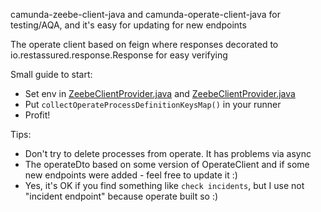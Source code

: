 camunda-zeebe-client-java and camunda-operate-client-java for testing/AQA, and it's easy for updating for new endpoints

The operate client based on feign where responses decorated to io.restassured.response.Response for easy verifying

Small guide to start:
- Set env in [ZeebeClientProvider.java](../zeebe-operate-feign-client/src/main/java/zeebe/client/ZeebeClientProvider.java) and [ZeebeClientProvider.java](../zeebe-operate-feign-client/src/main/java/zeebe/feign/client/OperateFeignClientProvider.java)
- Put `collectOperateProcessDefinitionKeysMap()` in your runner
- Profit!

Tips:
- Don't try to delete processes from operate. It has problems via async
- The operateDto based on some version of OperateClient and if some new endpoints were added - feel free to update it :)
- Yes, it's OK if you find something like `check incidents`, but I use not "incident endpoint" because operate built so :)